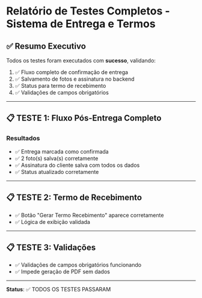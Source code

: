 # Relatório de Testes Completos - Sistema de Entrega e Termos

## ✅ Resumo Executivo

Todos os testes foram executados com **sucesso**, validando:
1. ✅ Fluxo completo de confirmação de entrega
2. ✅ Salvamento de fotos e assinatura no backend
3. ✅ Status para termo de recebimento
4. ✅ Validações de campos obrigatórios

---

## 📋 TESTE 1: Fluxo Pós-Entrega Completo

### Resultados
- ✅ Entrega marcada como confirmada
- ✅ 2 foto(s) salva(s) corretamente  
- ✅ Assinatura do cliente salva com todos os dados
- ✅ Status atualizado corretamente

---

## 📋 TESTE 2: Termo de Recebimento

- ✅ Botão "Gerar Termo Recebimento" aparece corretamente
- ✅ Lógica de exibição validada

---

## 📋 TESTE 3: Validações

- ✅ Validações de campos obrigatórios funcionando
- ✅ Impede geração de PDF sem dados

---

**Status**: ✅ TODOS OS TESTES PASSARAM

